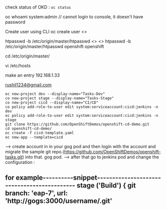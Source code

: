 check status of OKD : 
`oc status`

oc whoami
system:admin // cannot login to console, it doesn't have password

Create user using CLI
oc create user <<openshift>>

htpasswd -b /etc/origin/master/htpasswd <<username>> <<pwd>>
htpasswd -b /etc/origin/master/htpasswd openshift openshift


cd /etc/origin/master/

vi /etc/hosts

make an entry 192.168.1.33


rushil1234@gmail.com

```oc create serviceaccount jenkins
oc new-project dev --display-name="Tasks-Dev"
co new-project stage --display-name="Tasks-Stage"
co new-project cicd --display-name="CI/CD"
co policy add-role-to-user edit system:serviceaccount:cicd:jenkins -n dev
oc policy add-role-to-user edit system:serviceaccount:cicd:jenkins -n stage
git clone https://github.com/OpenShiftDemos/openshift-cd-demo.git
cd openshift-cd-demo/
oc create -f cicd-template.yaml 
oc new-app --template=cicd
```
--> create account in in your gog pod and then login with the account and migrate the sample git repo.(https://github.com/OpenShiftDemos/openshift-tasks.git) into that. gog pod.
--> after that go to jenkins pod and change the configuration :

for example----------snippet--------------------------------------------
 stage ('Build') {
     git branch: 'eap-7', url: 'http://gogs:3000/username/<reponame>.git'
-------------------------------------------------------------------------

